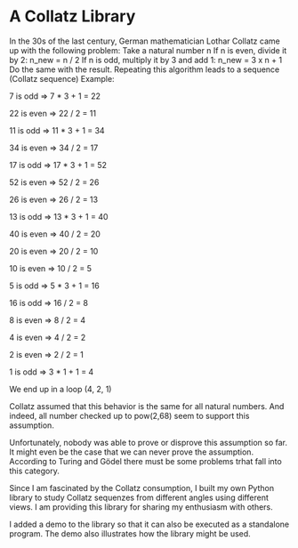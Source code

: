 # A Collatz Library

In the 30s of the last century, German mathematician Lothar Collatz came up with the following problem:
Take a natural number n
If n is even, divide it by 2: n_new = n / 2
If n is odd, multiply it by 3 and add 1: n_new = 3 x n + 1
Do the same with the result.
Repeating this algorithm leads to a sequence (Collatz sequence)
Example:

7 is odd    => 7 * 3 + 1 = 22

22 is even  => 22 / 2 = 11

11 is odd   => 11 * 3 + 1 = 34

34 is even  => 34 / 2 = 17

17 is odd   => 17 * 3 + 1 = 52

52 is even  => 52 / 2 = 26

26 is even  => 26 / 2 = 13

13 is odd   => 13 * 3 + 1 = 40

40 is even  => 40 / 2 = 20

20 is even  => 20 / 2 = 10

10 is even  => 10 / 2 = 5

5 is odd    => 5 * 3 + 1 = 16

16 is odd   => 16 / 2 = 8

8 is even   => 8 / 2 = 4

4 is even   => 4 / 2 = 2

2 is even   => 2 / 2 = 1

1 is odd    => 3 * 1 + 1 = 4 


We end up in a loop (4, 2, 1)

Collatz assumed that this behavior is the same for all natural numbers.
And indeed, all number checked up to pow(2,68) seem to support this assumption.

Unfortunately, nobody was able to prove or disprove this assumption so far.
It might even be the case that we can never prove the assumption. According to
Turing and Gödel there must be some problems trhat fall into this category.

Since I am fascinated by the Collatz consumption, I built my own Python library to study
Collatz sequenzes from different angles using different views. I am providing this library
for sharing my enthusiasm with others.

I added a demo to the library so that it can also be executed as a standalone program.
The demo also illustrates how the library might be used.



